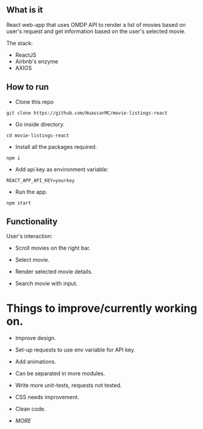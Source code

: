 ## What is it

React web-app that uses OMDP API to render a list of movies based on user's request and get information based on the user's selected movie.

The stack:

- ReactJS
- Airbnb's enzyme
- AXIOS

## How to run

- Clone this repo
```
git clone https://github.com/HuascarMC/movie-listings-react
```
- Go inside directory.
```
cd movie-listings-react
```
- Install all the packages required.
```
npm i
```
- Add api key as environment variable:
```
REACT_APP_API_KEY=yourkey
```
- Run the app.
```
npm start
```

## Functionality

User's interaction:

- Scroll movies on the right bar.

- Select movie.

- Render selected movie details.

- Search movie with input.

# Things to improve/currently working on.

- Improve design.

- Set-up requests to use env variable for API key.

- Add animations.

- Can be separated in more modules.

- Write more unit-tests, requests not tested.

- CSS needs improvement.

- Clean code.

- *MORE*
